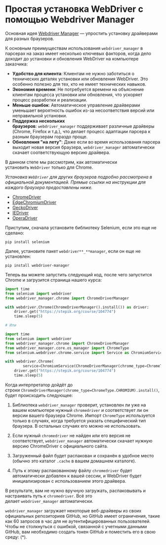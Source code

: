 # Простая установка WebDriver с помощью Webdriver Manager

Основная идея [Webdriver Manager](https://pypi.org/project/webdriver-manager/) — упростить установку драйверами для разных браузеров.

К основным преимуществам использования `webdriver_manager` в парсерах на заказ имеет несколько ключевых факторов, когда дело доходит до установки и обновления WebDriver на компьютере заказчика:

- **Удобство для клиента**: Клиентам не нужно заботиться о технических деталях установки или обновления WebDriver. Это особенно полезно для тех, кто не имеет технических навыков.
- **Экономия времени**: Не потребуется времени на объяснение клиентам процесса установки или обновления, что ускоряет процесс разработки и реализации.
- **Меньше ошибок**: Автоматическое управление драйверами уменьшает вероятность ошибок из-за несоответствия версий или неправильной установки.
- **Поддержка нескольких браузеров**: `webdriver_manager` поддерживает различные драйверы (Chrome, Firefox и т.д.), что делает процесс адаптации парсера к разным браузерам гораздо проще.
- **Обновления "на лету"**: Даже если во время использования парсера выходит новая версия браузера, `webdriver_manager` автоматически скачает соответствующую версию драйвера.

В данном степе мы рассмотрим, как автоматически установить `WebDriver` только для Chrome.

_Установка `WebDriver` для других браузеров подробно рассмотрена в  официальной документацией. Прямые ссылки на инструкции для каждого браузера предоставлены ниже._

- [ChromeDriver](https://pypi.org/project/webdriver-manager/#use-with-chrome)
- [EdgeChromiumDriver](https://pypi.org/project/webdriver-manager/#use-with-edge)
- [GeckoDriver](https://pypi.org/project/webdriver-manager/#use-with-firefox)
- [IEDriver](https://pypi.org/project/webdriver-manager/#use-with-ie)
- [OperaDriver](https://pypi.org/project/webdriver-manager/#use-with-opera)

Приступим, сначала установите библиотеку Selenium, если это еще не сделано:

```
pip install selenium
```

Далее, установите пакет `webdriver**_**manager`, если он еще не установлен:

```
pip install webdriver-manager
```

Теперь вы можете запустить следующий код, после чего запустится Chrome и загрузится страница нашего курса:

```python
import time
from selenium import webdriver
from webdriver_manager.chrome import ChromeDriverManager

with webdriver.Chrome(ChromeDriverManager().install()) as driver:
    driver.get("https://stepik.org/course/104774")
    time.sleep(5)

# Или

import time
from selenium import webdriver
from webdriver_manager.chrome import ChromeDriverManager
from webdriver_manager.core.os_manager import ChromeType
from selenium.webdriver.chrome.service import Service as ChromiumService

with webdriver.Chrome(
        service=ChromiumService(ChromeDriverManager(chrome_type=ChromeType.CHROMIUM).install())) as driver:
    driver.get("https://stepik.org/course/104774")
    time.sleep(5)
```

Когда интерпретатор дойдёт до строки `ChromeDriverManager(chrome_type=ChromeType.CHROMIUM).install()`, будет происходить следующее:

1. Библиотека `webdriver_manager` проверит, установлен ли уже на вашем компьютере нужный `chromedriver` и соответствует ли он версии вашего браузера Chrome. Импорт `ChromeType` используется только в случаях, когда требуется указать специфический тип браузера. В остальных случаях его можно не использовать.
    
2. Если нужный `chromedriver` не найден или его версия не соответствует, `webdriver_manager` автоматически скачает нужную версию ChromeDriver с официального сайта.
    
3. Загруженный файл будет распакован и сохранён в удобное место (обычно это каталог `.cache` в вашем домашнем каталоге).
    
4. Путь к этому распакованному файлу `chromedriver` будет автоматически добавлен к вашей сессии, и WebDriver будет инициализирован с использованием этого драйвера.
    

В результате, вам не нужно вручную загружать, распаковывать и настраивать путь к `chromedriver`. Всё это делает `webdriver_manager` автоматически.

`webdriver_manager` загружает некоторые веб-драйверы из своих официальных репозиториев GitHub, но GitHub имеет ограничения, такие как 60 запросов в час для не аутентифицированных пользователей. Чтобы не столкнуться с ошибкой, связанной с учетными данными GitHub, вам необходимо создать токен GitHub и поместить его в свою среду: (*).